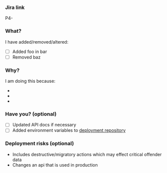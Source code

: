 ### Jira link

P4-<TODO>

### What?

I have added/removed/altered:

- [ ] Added foo in bar
- [ ] Removed baz

### Why?

I am doing this because:

-
-
-

### Have you? (optional)

- [ ] Updated API docs if necessary	
- [ ] Added environment variables to [deployment repository](https://github.com/ministryofjustice/hmpps-book-secure-move-api-deploy)

### Deployment risks (optional)

- Includes destructive/migratory actions which may effect critical offender data
- Changes an api that is used in production

